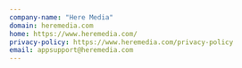 ```yaml
---
company-name: "Here Media"
domain: heremedia.com
home: https://www.heremedia.com/
privacy-policy: https://www.heremedia.com/privacy-policy
email: appsupport@heremedia.com
---
```





